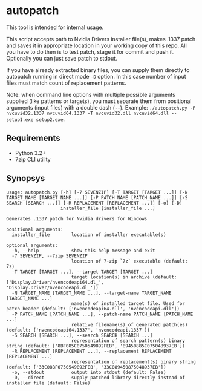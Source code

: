 autopatch
=========

This tool is intended for internal usage.

This script accepts path to Nvidia Drivers installer file(s), makes .1337 patch and saves it in appropriate location in your working copy of this repo. All you have to do then is to test patch, stage it for commit and push it. Optionally you can just save patch to stdout.

If you have already extracted binary files, you can supply them directly to autopatch running in direct mode `-D` option. In this case number of input files must match count of replacement patterns.

Note: when command line options with multiple possible arguments supplied (like patterns or targets), you must separate them from positional arguments (input files) with a double dash (`--`). Example: `./autopatch.py -P nvcuvid32.1337 nvcuvid64.1337 -T nvcuvid32.dll nvcuvid64.dll -- setup1.exe setup2.exe`.

## Requirements

* Python 3.2+
* 7zip CLI utility

## Synopsys

```
usage: autopatch.py [-h] [-7 SEVENZIP] [-T TARGET [TARGET ...]] [-N TARGET_NAME [TARGET_NAME ...]] [-P PATCH_NAME [PATCH_NAME ...]] [-S SEARCH [SEARCH ...]] [-R REPLACEMENT [REPLACEMENT ...]] [-o] [-D]
                    installer_file [installer_file ...]

Generates .1337 patch for Nvidia drivers for Windows

positional arguments:
  installer_file        location of installer executable(s)

optional arguments:
  -h, --help            show this help message and exit
  -7 SEVENZIP, --7zip SEVENZIP
                        location of 7-zip `7z` executable (default: 7z)
  -T TARGET [TARGET ...], --target TARGET [TARGET ...]
                        target location(s) in archive (default: ['Display.Driver/nvencodeapi64.dl_', 'Display.Driver/nvencodeapi.dl_'])
  -N TARGET_NAME [TARGET_NAME ...], --target-name TARGET_NAME [TARGET_NAME ...]
                        name(s) of installed target file. Used for patch header (default: ['nvencodeapi64.dll', 'nvencodeapi.dll'])
  -P PATCH_NAME [PATCH_NAME ...], --patch-name PATCH_NAME [PATCH_NAME ...]
                        relative filename(s) of generated patch(es) (default: ['nvencodeapi64.1337', 'nvencodeapi.1337'])
  -S SEARCH [SEARCH ...], --search SEARCH [SEARCH ...]
                        representation of search pattern(s) binary string (default: ['8BF085C0750549892FEB', '89450885C075048937EB'])
  -R REPLACEMENT [REPLACEMENT ...], --replacement REPLACEMENT [REPLACEMENT ...]
                        representation of replacement(s) binary string (default: ['33C08BF0750549892FEB', '33C089450875048937EB'])
  -o, --stdout          output into stdout (default: False)
  -D, --direct          supply patched library directly instead of installer file (default: False)
```
